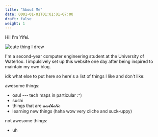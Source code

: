 ```yaml
---
title: "About Me"
date: 0001-01-01T01:01:01-07:00
draft: false
weight: 1
---
```


Hi! I'm Yifei. 

![cute thing I drew](https://imgur.com/ejmxmvk.png#feiri)

I'm a second-year computer engineering student at the University of Waterloo. I impulsively set up this website one day after being inspired to maintain my own blog. 

idk what else to put here so here's a list of things I like and don't like:

awesome things:
* osu! --- tech maps in particular :^)
* sushi
* things that are 𝓪𝓮𝓼𝓽𝓱𝓮𝓽𝓲𝓬
* learning new things (haha wow very cliche and suck-uppy)

not awesome things:
* uh